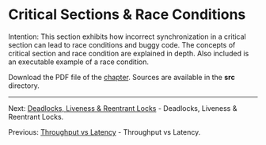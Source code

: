 # Critical Sections & Race Conditions

Intention: This section exhibits how incorrect synchronization in a critical section can lead to race conditions and 
buggy code. The concepts of critical section and race condition are explained in depth. Also included is 
an executable example of a race condition.

Download the PDF file of the [chapter](chapter_8.pdf). Sources are available in the <b>src</b> directory.

<hr>

Next: [Deadlocks, Liveness & Reentrant Locks](chapter_9.md "Deadlocks, Liveness & Reentrant Locks") - 
Deadlocks, Liveness & Reentrant Locks.

Previous: [Throughput vs Latency](chapter_7.md "Throughput vs Latency") - Throughput vs Latency.